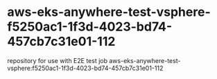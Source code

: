 # aws-eks-anywhere-test-vsphere-f5250ac1-1f3d-4023-bd74-457cb7c31e01-112
repository for use with E2E test job aws-eks-anywhere-test-vsphere:f5250ac1-1f3d-4023-bd74-457cb7c31e01-112
